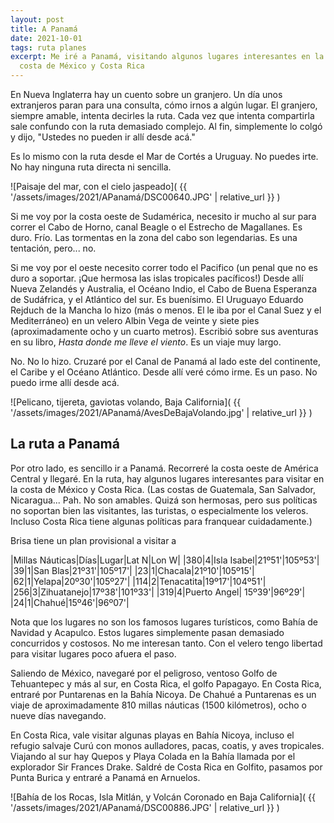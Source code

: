 ```yaml
---
layout: post
title: A Panamá
date: 2021-10-01
tags: ruta planes
excerpt: Me iré a Panamá, visitando algunos lugares interesantes en la
  costa de México y Costa Rica
---
```


En Nueva Inglaterra hay un cuento sobre un granjero. Un día unos extranjeros
paran para una consulta, cómo irnos a algún lugar. El granjero, siempre
amable, intenta decirles la ruta. Cada vez que intenta compartirla sale
confundo con la ruta demasiado complejo. Al fin, simplemente lo colgó y
dijo, "Ustedes no pueden ir allí desde acá."

Es lo mismo con la ruta desde el Mar de Cortés a Uruguay. No puedes
irte. No hay ninguna ruta directa ni sencilla.

![Paisaje del mar, con el cielo jaspeado](
  {{ '/assets/images/2021/APanamá/DSC00640.JPG' | relative_url }}
)

Si me voy por la costa
oeste de Sudamérica, necesito ir mucho al sur para correr el Cabo
de Horno, canal Beagle o el Estrecho de Magallanes. Es duro. Frío. Las tormentas en la
zona del cabo son legendarias. Es una tentación, pero... no.

Si me voy por el oeste necesito correr todo el Pacifico (un penal
que no es duro a soportar. ¡Que hermosa las islas tropicales pacíficos!)
Desde allí Nueva Zelandés y Australia, el Océano Indio, el Cabo de Buena
Esperanza de Sudáfrica, y el Atlántico del sur. Es buenísimo. El Uruguayo
Eduardo Rejduch de la Mancha lo hizo (más o menos. El le iba por el Canal
Suez y el Mediterráneo) en un velero Albin Vega de veinte y
siete pies (aproximadamente ocho y un cuarto metros). Escribió sobre sus
aventuras en su libro, _Hasta donde me lleve el viento_. Es un viaje muy largo.

No. No lo hizo. Cruzaré por el Canal de Panamá al lado este del
continente, el Caribe y el Océano Atlántico. Desde allí veré cómo irme.
Es un paso. No puedo irme allí desde acá.

![Pelicano, tijereta, gaviotas volando, Baja California](
  {{ '/assets/images/2021/APanamá/AvesDeBajaVolando.jpg' | relative_url }}
)

## La ruta a Panamá

Por otro lado, es sencillo ir a Panamá. Recorreré la costa oeste de
América Central y llegaré. En la ruta, hay algunos lugares interesantes
para visitar en la costa de México y Costa Rica. (Las costas de Guatemala,
San Salvador, Nicaragua... Pah. No son amables. Quizá son hermosas, pero sus
políticas no soportan bien las visitantes, las turistas, o especialmente
los veleros.
Incluso Costa Rica tiene algunas políticas para franquear cuidadamente.)

Brisa tiene un plan provisional a visitar a

|Millas Náuticas|Días|Lugar|Lat N|Lon W|
|380|4|Isla Isabel|21º51'|105º53'|
|39|1|San Blas|21º31'|105º17'|
|23|1|Chacala|21º10'|105º15'|
|62|1|Yelapa|20º30'|105º27'|
|114|2|Tenacatita|19º17'|104º51'|
|256|3|Zihuatanejo|17º38'|101º33'|
|319|4|Puerto Angel| 15º39'|96º29'|
|24|1|Chahué|15º46'|96º07'|

Nota que los lugares no son los famosos lugares turísticos, como Bahía de
Navidad y Acapulco. Estos lugares simplemente pasan demasiado concurridos y
costosos. No me interesan tanto. Con el velero tengo libertad para visitar
lugares poco afuera el paso.

Saliendo de México, navegaré por el peligroso, ventoso
Golfo de Tehuantepec y más al sur, en Costa Rica, el golfo Papagayo.
En Costa Rica, entraré por Puntarenas en la Bahía Nicoya.
De Chahué a Puntarenas es un
viaje de aproximadamente 810 millas náuticas (1500 kilómetros),
ocho o nueve días navegando.

En Costa Rica, vale visitar algunas playas en Bahía Nicoya, incluso el
refugio salvaje Curú con monos aulladores, pacas, coatis, y aves tropicales.
Viajando al sur hay Quepos y Playa Colada en
la Bahía llamada por el explorador Sir Frances Drake. Saldré de
Costa Rica en Golfito, pasamos por Punta Burica y entraré a Panamá en
Arnuelos.

![Bahía de los Rocas, Isla Mitlán, y Volcán Coronado en Baja California](
  {{ '/assets/images/2021/APanamá/DSC00886.JPG' | relative_url }}
)


